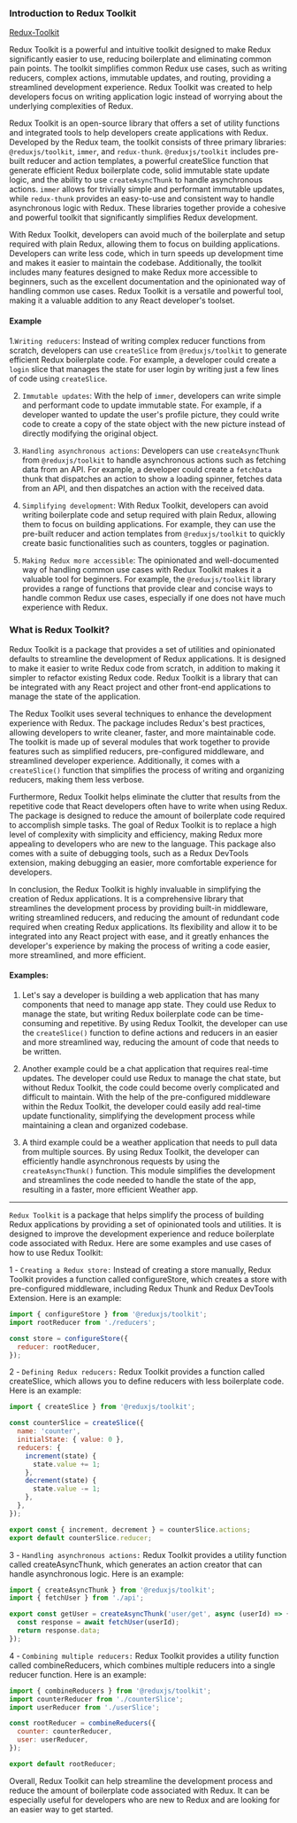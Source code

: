 ### Introduction to Redux Toolkit
[Redux-Toolkit](https://redux-toolkit.js.org/introduction/getting-started)

Redux Toolkit is a powerful and intuitive toolkit designed to make Redux significantly easier to use, reducing boilerplate and eliminating common pain points. The toolkit simplifies common Redux use cases, such as writing reducers, complex actions, immutable updates, and routing, providing a streamlined development experience. Redux Toolkit was created to help developers focus on writing application logic instead of worrying about the underlying complexities of Redux.

Redux Toolkit is an open-source library that offers a set of utility functions and integrated tools to help developers create applications with Redux. Developed by the Redux team, the toolkit consists of three primary libraries: `@reduxjs/toolkit`, `immer`, and `redux-thunk`. `@reduxjs/toolkit` includes pre-built reducer and action templates, a powerful createSlice function that generate efficient Redux boilerplate code, solid immutable state update logic, and the ability to use `createAsyncThunk` to handle asynchronous actions. `immer` allows for trivially simple and performant immutable updates, while `redux-thunk` provides an easy-to-use and consistent way to handle asynchronous logic with Redux. These libraries together provide a cohesive and powerful toolkit that significantly simplifies Redux development.

With Redux Toolkit, developers can avoid much of the boilerplate and setup required with plain Redux, allowing them to focus on building applications. Developers can write less code, which in turn speeds up development time and makes it easier to maintain the codebase. Additionally, the toolkit includes many features designed to make Redux more accessible to beginners, such as the excellent documentation and the opinionated way of handling common use cases. Redux Toolkit is a versatile and powerful tool, making it a valuable addition to any React developer's toolset.

#### Example

1.`Writing reducers`: Instead of writing complex reducer functions from scratch, developers can use `createSlice` from `@reduxjs/toolkit` to generate efficient Redux boilerplate code. For example, a developer could create a `login` slice that manages the state for user login by writing just a few lines of code using `createSlice`.

2. `Immutable updates`: With the help of `immer`, developers can write simple and performant code to update immutable state. For example, if a developer wanted to update the user's profile picture, they could write code to create a copy of the state object with the new picture instead of directly modifying the original object.

3. `Handling asynchronous actions`: Developers can use `createAsyncThunk` from `@reduxjs/toolkit` to handle asynchronous actions such as fetching data from an API. For example, a developer could create a `fetchData` thunk that dispatches an action to show a loading spinner, fetches data from an API, and then dispatches an action with the received data.

4. `Simplifying development`: With Redux Toolkit, developers can avoid writing boilerplate code and setup required with plain Redux, allowing them to focus on building applications. For example, they can use the pre-built reducer and action templates from `@reduxjs/toolkit` to quickly create basic functionalities such as counters, toggles or pagination.

5. `Making Redux more accessible`: The opinionated and well-documented way of handling common use cases with Redux Toolkit makes it a valuable tool for beginners. For example, the `@reduxjs/toolkit` library provides a range of functions that provide clear and concise ways to handle common Redux use cases, especially if one does not have much experience with Redux.

### What is Redux Toolkit?

Redux Toolkit is a package that provides a set of utilities and opinionated defaults to streamline the development of Redux applications. It is designed to make it easier to write Redux code from scratch, in addition to making it simpler to refactor existing Redux code. Redux Toolkit is a library that can be integrated with any React project and other front-end applications to manage the state of the application.

The Redux Toolkit uses several techniques to enhance the development experience with Redux. The package includes Redux's best practices, allowing developers to write cleaner, faster, and more maintainable code. The toolkit is made up of several modules that work together to provide features such as simplified reducers, pre-configured middleware, and streamlined developer experience. Additionally, it comes with a `createSlice()` function that simplifies the process of writing and organizing reducers, making them less verbose.

Furthermore, Redux Toolkit helps eliminate the clutter that results from the repetitive code that React developers often have to write when using Redux. The package is designed to reduce the amount of boilerplate code required to accomplish simple tasks. The goal of Redux Toolkit is to replace a high level of complexity with simplicity and efficiency, making Redux more appealing to developers who are new to the language. This package also comes with a suite of debugging tools, such as a Redux DevTools extension, making debugging an easier, more comfortable experience for developers. 

In conclusion, the Redux Toolkit is highly invaluable in simplifying the creation of Redux applications. It is a comprehensive library that streamlines the development process by providing built-in middleware, writing streamlined reducers, and reducing the amount of redundant code required when creating Redux applications. Its flexibility and allow it to be integrated into any React project with ease, and it greatly enhances the developer's experience by making the process of writing a code easier, more streamlined, and more efficient.

#### Examples:

1. Let's say a developer is building a web application that has many components that need to manage app state. They could use Redux to manage the state, but writing Redux boilerplate code can be time-consuming and repetitive. By using Redux Toolkit, the developer can use the `createSlice()` function to define actions and reducers in an easier and more streamlined way, reducing the amount of code that needs to be written.

2. Another example could be a chat application that requires real-time updates. The developer could use Redux to manage the chat state, but without Redux Toolkit, the code could become overly complicated and difficult to maintain. With the help of the pre-configured middleware within the Redux Toolkit, the developer could easily add real-time update functionality, simplifying the development process while maintaining a clean and organized codebase.

3. A third example could be a weather application that needs to pull data from multiple sources. By using Redux Toolkit, the developer can efficiently handle asynchronous requests by using the `createAsyncThunk()` function. This module simplifies the development and streamlines the code needed to handle the state of the app, resulting in a faster, more efficient Weather app.

---

`Redux Toolkit` is a package that helps simplify the process of building Redux applications by providing a set of opinionated tools and utilities. It is designed to improve the development experience and reduce boilerplate code associated with Redux. Here are some examples and use cases of how to use Redux Toolkit:

1 - `Creating a Redux store:`
Instead of creating a store manually, Redux Toolkit provides a function called configureStore, which creates a store with pre-configured middleware, including Redux Thunk and Redux DevTools Extension. Here is an example:

```js
import { configureStore } from '@reduxjs/toolkit';
import rootReducer from './reducers';

const store = configureStore({
  reducer: rootReducer,
});
```

2 - `Defining Redux reducers:`
Redux Toolkit provides a function called createSlice, which allows you to define reducers with less boilerplate code. Here is an example:

```js
import { createSlice } from '@reduxjs/toolkit';

const counterSlice = createSlice({
  name: 'counter',
  initialState: { value: 0 },
  reducers: {
    increment(state) {
      state.value += 1;
    },
    decrement(state) {
      state.value -= 1;
    },
  },
});

export const { increment, decrement } = counterSlice.actions;
export default counterSlice.reducer;
```

3 - `Handling asynchronous actions:`
Redux Toolkit provides a utility function called createAsyncThunk, which generates an action creator that can handle asynchronous logic. Here is an example:

```js
import { createAsyncThunk } from '@reduxjs/toolkit';
import { fetchUser } from './api';

export const getUser = createAsyncThunk('user/get', async (userId) => {
  const response = await fetchUser(userId);
  return response.data;
});
```
4 - `Combining multiple reducers:`
Redux Toolkit provides a utility function called combineReducers, which combines multiple reducers into a single reducer function. Here is an example:

```js
import { combineReducers } from '@reduxjs/toolkit';
import counterReducer from './counterSlice';
import userReducer from './userSlice';

const rootReducer = combineReducers({
  counter: counterReducer,
  user: userReducer,
});

export default rootReducer;
```

Overall, Redux Toolkit can help streamline the development process and reduce the amount of boilerplate code associated with Redux. It can be especially useful for developers who are new to Redux and are looking for an easier way to get started.

